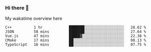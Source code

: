 ### Hi there 👋

<!--
**Jassy930/Jassy930** is a ✨ _special_ ✨ repository because its `README.md` (this file) appears on your GitHub profile.

Here are some ideas to get you started:

- 🔭 I’m currently working on ...
- 🌱 I’m currently learning ...
- 👯 I’m looking to collaborate on ...
- 🤔 I’m looking for help with ...
- 💬 Ask me about ...
- 📫 How to reach me: ...
- 😄 Pronouns: ...
- ⚡ Fun fact: ...
-->

My wakatime overview here
<!--START_SECTION:waka-->
```text
C++          1 hr            ███████░░░░░░░░░░░░░░░░░░   28.62 % 
JSON         58 mins         ███████░░░░░░░░░░░░░░░░░░   27.64 % 
Vue.js       47 mins         █████▓░░░░░░░░░░░░░░░░░░░   22.38 % 
CMake        17 mins         ██░░░░░░░░░░░░░░░░░░░░░░░   08.13 % 
TypeScript   16 mins         ██░░░░░░░░░░░░░░░░░░░░░░░   07.75 % 
```
<!--END_SECTION:waka-->
